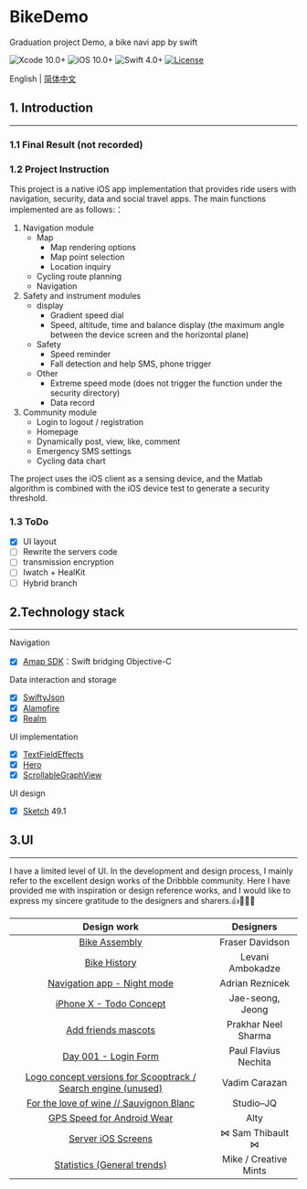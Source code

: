# BikeDemo
Graduation project Demo, a bike navi app by swift

![Xcode 10.0+](https://img.shields.io/badge/Xcode-10.0%2B-blue.svg)
![iOS 10.0+](https://img.shields.io/badge/iOS-10.0%2B-blue.svg)
![Swift 4.0+](https://img.shields.io/badge/Swift-4.0%2B-orange.svg)
[![License](https://img.shields.io/cocoapods/l/Hero.svg?style=flat)](https://github.com/lkzhao/Hero/blob/master/LICENSE?raw=true)

English | [简体中文](https://github.com/Mclarenyang/BikeDemo/blob/Layout/README_CHI.md)

## 1. Introduction
-----
### 1.1 Final Result (not recorded)


### 1.2 Project Instruction
 This project is a native iOS app implementation that provides ride users with navigation, security, data and social travel apps. The main functions implemented are as follows:：
1. Navigation module
    * Map
        * Map rendering options
        * Map point selection
        * Location inquiry
    * Cycling route planning
    * Navigation
2. Safety and instrument modules
    * display
        * Gradient speed dial
        * Speed, altitude, time and balance display (the maximum angle between the device screen and the horizontal plane)
    * Safety
        * Speed reminder
        * Fall detection and help SMS, phone trigger
    * Other
        * Extreme speed mode (does not trigger the function under the security directory)
        * Data record
3. Community module
    * Login to logout / registration
    * Homepage
    * Dynamically post, view, like, comment
    * Emergency SMS settings
    * Cycling data chart

 The project uses the iOS client as a sensing device, and the Matlab algorithm is combined with the iOS device test to generate a security threshold.

### 1.3 ToDo
- [x] UI layout
- [ ] Rewrite the servers code
- [ ] transmission encryption
- [ ] Iwatch + HealKit
- [ ] Hybrid branch

## 2.Technology stack
-----
Navigation
- [x] [Amap SDK](https://lbs.amap.com/)：Swift bridging Objective-C

Data interaction and storage
- [x] [SwiftyJson](https://github.com/SwiftyJSON/SwiftyJSON) 
- [x] [Alamofire](https://github.com/Alamofire/Alamofire) 
- [x] [Realm](https://github.com/realm/realm-cocoa) 

UI implementation
- [x] [TextFieldEffects](https://github.com/raulriera/TextFieldEffects) 
- [x] [Hero](https://github.com/HeroTransitions/Hero) 
- [x] [ScrollableGraphView](https://github.com/philackm/ScrollableGraphView) 

UI design
- [x] [Sketch](https://www.sketchapp.com/) 49.1

## 3.UI
-----
I have a limited level of UI. In the development and design process, I mainly refer to the excellent design works of the Dribbble community. Here I have provided me with inspiration or design reference works, and I would like to express my sincere gratitude to the designers and sharers.👍👏🙇‍♂️

| Design work | Designers |
|:---:|:------:|
|[Bike Assembly](https://dribbble.com/shots/1774057-Bike-Assembly)|Fraser Davidson|
|[Bike History](https://dribbble.com/shots/2656218-Bike-History)|Levani Ambokadze|
|[Navigation app - Night mode](https://dribbble.com/shots/3814971-Navigation-app-Night-mode)|Adrian Reznicek|
|[iPhone X - Todo Concept](https://dribbble.com/shots/3812962-iPhone-X-Todo-Concept)|Jae-seong, Jeong|
|[Add friends mascots](https://dribbble.com/shots/3677804-Add-friends-mascots)|Prakhar Neel Sharma|
|[Day 001 - Login Form](https://dribbble.com/shots/2125879-Day-001-Login-Form)|Paul Flavius Nechita|
|[Logo concept versions for Scooptrack / Search engine (unused)](https://dribbble.com/shots/3850614-Logo-concept-versions-for-Scooptrack-Search-engine-unused)| Vadim Carazan |
|[For the love of wine // Sauvignon Blanc](https://dribbble.com/shots/1735510-For-the-love-of-wine-Sauvignon-Blanc)|Studio–JQ|
|[GPS Speed for Android Wear](https://dribbble.com/shots/2099528-GPS-Speed-for-Android-Wear)|Alty|
|[Server iOS Screens](https://dribbble.com/shots/2032069-Server-iOS-Screens)|⋈ Sam Thibault ⋈|
|[Statistics (General trends)](https://dribbble.com/shots/1719845-Statistics-General-trends)| Mike / Creative Mints|



